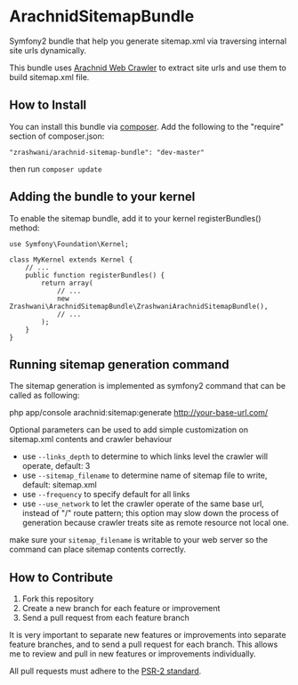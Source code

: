 # ArachnidSitemapBundle
Symfony2 bundle that help you generate sitemap.xml via traversing internal site urls dynamically.

This bundle uses [Arachnid Web Crawler](https://github.com/codeguy/arachnid) to extract site urls and use them to build sitemap.xml file.

## How to Install
You can install this bundle via [composer](http://getcomposer.org). Add the following to the "require" section of composer.json:

    "zrashwani/arachnid-sitemap-bundle": "dev-master"

then run `composer update`

## Adding the bundle to your kernel
To enable the sitemap bundle, add it to your kernel registerBundles() method:

    use Symfony\Foundation\Kernel;

    class MyKernel extends Kernel {
        // ...
        public function registerBundles() {
            return array(
                // ...
                new Zrashwani\ArachnidSitemapBundle\ZrashwaniArachnidSitemapBundle(),
                // ...
            );
        }
    }


## Running sitemap generation command
The sitemap generation is implemented as symfony2 command that can be called as following:

php app/console arachnid:sitemap:generate http://your-base-url.com/


Optional parameters can be used to add simple customization on sitemap.xml contents and crawler behaviour
* use `--links_depth` to determine to which links level the crawler will operate, default: 3
* use `--sitemap_filename` to determine name of sitemap file to write, default: sitemap.xml
* use `--frequency` to specify default <changefreq> for all links
* use `--use_network` to let the crawler operate of the same base url, instead of "/" route pattern; this option may slow down the process of generation because crawler treats site as remote resource not local one.

make sure your `sitemap_filename` is writable to your web server so the command can place sitemap contents correctly.

## How to Contribute

1. Fork this repository
2. Create a new branch for each feature or improvement
3. Send a pull request from each feature branch

It is very important to separate new features or improvements into separate feature branches,
and to send a pull request for each branch. This allows me to review and pull in new features
or improvements individually.

All pull requests must adhere to the [PSR-2 standard](https://github.com/php-fig/fig-standards/blob/master/accepted/PSR-2-coding-style-guide.md).

